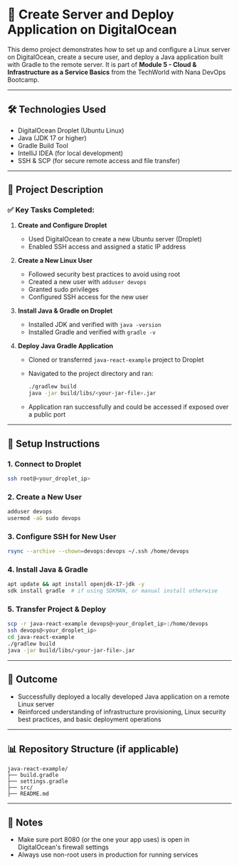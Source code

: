 # 🚀 Create Server and Deploy Application on DigitalOcean

This demo project demonstrates how to set up and configure a Linux server on DigitalOcean, create a secure user, and deploy a Java application built with Gradle to the remote server. It is part of **Module 5 - Cloud & Infrastructure as a Service Basics** from the TechWorld with Nana DevOps Bootcamp.

---

## 🛠️ Technologies Used

- DigitalOcean Droplet (Ubuntu Linux)
- Java (JDK 17 or higher)
- Gradle Build Tool
- IntelliJ IDEA (for local development)
- SSH & SCP (for secure remote access and file transfer)

---

## 📆 Project Description

### ✅ Key Tasks Completed:

1. **Create and Configure Droplet**

   - Used DigitalOcean to create a new Ubuntu server (Droplet)
   - Enabled SSH access and assigned a static IP address

2. **Create a New Linux User**

   - Followed security best practices to avoid using root
   - Created a new user with `adduser devops`
   - Granted sudo privileges
   - Configured SSH access for the new user

3. **Install Java & Gradle on Droplet**

   - Installed JDK and verified with `java -version`
   - Installed Gradle and verified with `gradle -v`

4. **Deploy Java Gradle Application**

   - Cloned or transferred `java-react-example` project to Droplet
   - Navigated to the project directory and ran:

     ```bash
     ./gradlew build
     java -jar build/libs/<your-jar-file>.jar
     ```

   - Application ran successfully and could be accessed if exposed over a public port

---

## 🔧 Setup Instructions

### 1. Connect to Droplet

```bash
ssh root@<your_droplet_ip>
```

### 2. Create a New User

```bash
adduser devops
usermod -aG sudo devops
```

### 3. Configure SSH for New User

```bash
rsync --archive --chown=devops:devops ~/.ssh /home/devops
```

### 4. Install Java & Gradle

```bash
apt update && apt install openjdk-17-jdk -y
sdk install gradle  # if using SDKMAN, or manual install otherwise
```

### 5. Transfer Project & Deploy

```bash
scp -r java-react-example devops@<your_droplet_ip>:/home/devops
ssh devops@<your_droplet_ip>
cd java-react-example
./gradlew build
java -jar build/libs/<your-jar-file>.jar
```

---

## 🚀 Outcome

- Successfully deployed a locally developed Java application on a remote Linux server
- Reinforced understanding of infrastructure provisioning, Linux security best practices, and basic deployment operations

---

## 📊 Repository Structure (if applicable)

```
java-react-example/
├── build.gradle
├── settings.gradle
├── src/
├── README.md
```

---

## 🛌 Notes

- Make sure port 8080 (or the one your app uses) is open in DigitalOcean's firewall settings
- Always use non-root users in production for running services
